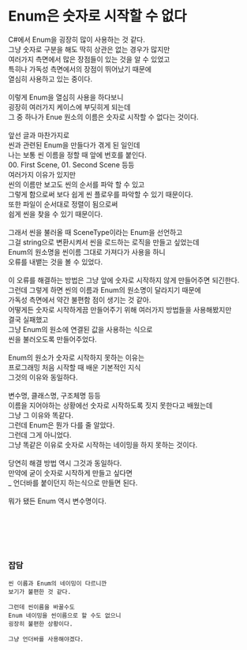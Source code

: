 # Enum은 숫자로 시작할 수 없다

C#에서 Enum을 굉장히 많이 사용하는 것 같다.  
그냥 숫자로 구분을 해도 딱히 상관은 없는 경우가 많지만  
여러가지 측면에서 많은 장점들이 있는 것을 알 수 있었고  
특히나 가독성 측면에서의 장점이 뛰어났기 때문에  
열심히 사용하고 있는 중이다.  
</br>
이렇게 Enum을 열심히 사용을 하다보니  
굉장히 여러가지 케이스에 부딧히게 되는데  
그 중 하나가 Enue 원소의 이름은 숫자로 시작할 수 없다는 것이다.  
</br>
앞선 글과 마찬가지로  
씬과 관련된 Enum을 만들다가 겪게 된 일인데  
나는 보통 씬 이름을 정할 때 앞에 번호를 붙인다.  
00. First Scene, 01. Second Scene 등등  
여러가지 이유가 있지만  
씬의 이름만 보고도 씬의 순서를 파악 할 수 있고  
그렇게 함으로써 보다 쉽게 씬 플로우를 파악할 수 있기 때문이다.  
또한 파일이 순서대로 정렬이 됨으로써  
쉽게 씬을 찾을 수 있기 때문이다.  
</br>
그래서 씬을 불러올 때 SceneType이라는 Enum을 선언하고  
그걸 string으로 변환시켜서 씬을 로드하는 로직을 만들고 싶었는데  
Enum의 원소명을 씬이름 그대로 가져다가 사용을 하니  
오류를 내뱉는 것을 볼 수 있었다.  
</br>
이 오류를 해결하는 방법은 그냥 앞에 숫자로 시작하지 않게 만들어주면 되긴한다.  
그런데 그렇게 하면 씬의 이름과 Enum의 원소명이 달라지기 때문에  
가독성 측면에서 약간 불편함 점이 생기는 것 같아.  
어떻게든 숫자로 시작하게끔 만들어주기 위해 여러가지 방법들을 사용해봤지만  
결국 실패했고  
그냥 Enum의 원소에 연결된 값을 사용하는 식으로  
씬을 불러오도록 만들어주었다.  
</br>
Enum의 원소가 숫자로 시작하지 못하는 이유는  
프로그래밍 처음 시작할 때 배운 기본적인 지식  
그것의 이유와 동일하다.  
</br>
변수명, 클래스명, 구조체명 등등  
이름을 지어야하는 상황에선 숫자로 시작하도록 짓지 못한다고 배웠는데  
그냥 그 이유와 똑같다.  
그런데 Enum은 뭔가 다를 줄 알았다.  
그런데 그게 아니었다.  
그냥 똑같은 이유로 숫자로 시작하는 네이밍을 하지 못하는 것이다.  
</br>
당연히 해결 방법 역시 그것과 동일하다.  
만약에 굳이 숫자로 시작하게 만들고 싶다면  
_ 언더바를 붙이던지 하는식으로 만들면 된다.  
</br>
뭐가 됐든 Enum 역시 변수명이다.  
</br>
</br>
</br>
</br>
</br>
### 잡담

```
씬 이름과 Enum의 네이밍이 다르니깐
보기가 불편한 것 같다.

그런데 씬이름을 바꿀수도
Enum 네이밍을 씬이름으로 할 수도 없으니
굉장히 불편한 상황이다.

그냥 언더바를 사용해야겠다.
```
